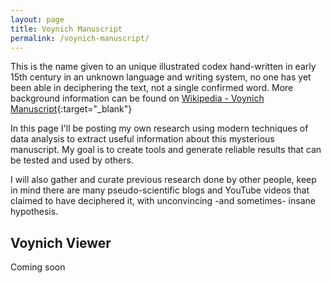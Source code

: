 ```yaml
---
layout: page
title: Voynich Manuscript
permalink: /voynich-manuscript/
---
```


This is the name given to an unique illustrated codex hand-written in early 15th century in an unknown language and writing system, no one has yet been able in deciphering the text, not a single confirmed word. More background information can be found on [Wikipedia - Voynich Manuscript](https://en.wikipedia.org/wiki/Voynich_manuscript){:target="_blank"}

In this page I'll be posting my own research using modern techniques of data analysis to extract useful information about this mysterious manuscript. My goal is to create tools and generate reliable results that can be tested and used by others.

I will also gather and curate previous research done by other people, keep in mind there are many pseudo-scientific blogs and YouTube videos that claimed to have deciphered it, with unconvincing -and sometimes- insane hypothesis.

## Voynich Viewer
Coming soon
